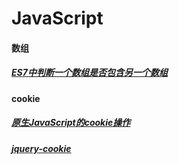 # JavaScript
#### 数组
##### [ES7中判断一个数组是否包含另一个数组](https://github.com/Victor151222/FE_Snippets/blob/master/javascript.md#ES7中判断一个数组是否包含另一个数组)
#### cookie
##### [原生JavaScript的cookie操作](https://github.com/Victor151222/FE_Snippets/blob/master/javascript.md#原生JavaScript的cookie操作)
##### [jquery-cookie](https://github.com/Victor151222/FE_Snippets/blob/master/javascript.md#jquery-cookie)


